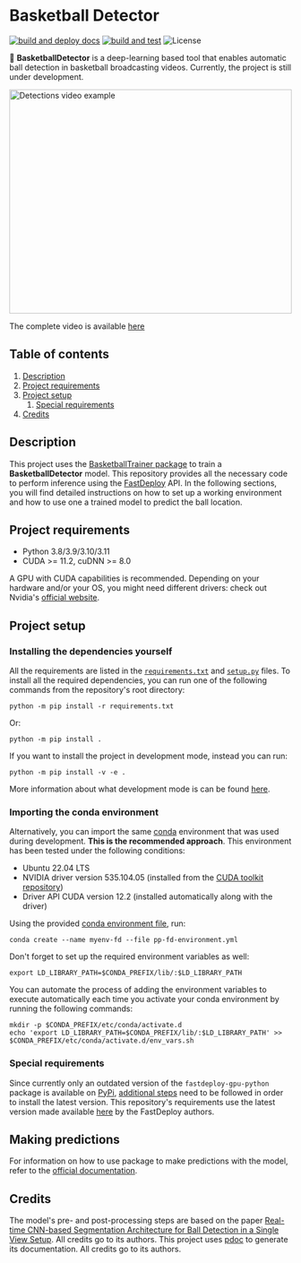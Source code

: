 # Basketball Detector

[![build and deploy docs](https://github.com/peiva-git/basketball_detector/actions/workflows/docs.yml/badge.svg)](https://github.com/peiva-git/basketball_detector/actions/workflows/docs.yml)
[![build and test](https://github.com/peiva-git/basketball_detector/actions/workflows/build-and-test.yml/badge.svg)](https://github.com/peiva-git/basketball_detector/actions/workflows/build-and-test.yml)
![License](https://img.shields.io/github/license/peiva-git/basketball_detector)

:basketball: **BasketballDetector** is a deep-learning based tool that enables automatic
ball detection in basketball broadcasting videos.
Currently, the project is still under development.

<img src="https://media.giphy.com/media/DurYHJy6bj38Hydi7J/giphy.gif" alt="Detections video example" width="100%" height="400px"/>

The complete video is available [here](https://youtu.be/jhQOChtrPWg)

## Table of contents

1. [Description](#description)
2. [Project requirements](#project-requirements)
3. [Project setup](#project-setup)
   1. [Special requirements](#special-requirements) 
4. [Credits](#credits)

## Description

This project uses the [BasketballTrainer package](https://github.com/peiva-git/basketball_trainer)
to train a **BasketballDetector** model.
This repository provides all the necessary code to perform inference using the 
[FastDeploy](https://github.com/PaddlePaddle/FastDeploy) API.
In the following sections, you will find detailed instructions on how to set up
a working environment and how to use one a trained model to predict the ball location.

## Project requirements

- Python 3.8/3.9/3.10/3.11
- CUDA >= 11.2, cuDNN >= 8.0

A GPU with CUDA capabilities is recommended. Depending on your hardware and/or your OS,
you might need different drivers: check out Nvidia's
[official website](https://www.nvidia.com/Download/index.aspx?lang=en-us).

## Project setup

### Installing the dependencies yourself

All the requirements are listed in the 
[`requirements.txt`](requirements.txt) and [`setup.py`](setup.py) files.
To install all the required dependencies,
you can run one of the following commands from the repository's root directory:
```shell
python -m pip install -r requirements.txt
```
Or: 
```shell
python -m pip install .
```

If you want to install the project in development mode, instead you can run:
```shell
python -m pip install -v -e .
```
More information about what development mode is can be found 
[here](https://setuptools.pypa.io/en/latest/userguide/development_mode.html).

### Importing the conda environment

Alternatively, you can import the same [conda](https://docs.conda.io/projects/conda/en/latest/index.html) 
environment that was used during development. **This is the recommended approach**.
This environment has been tested under the following conditions:
- Ubuntu 22.04 LTS
- NVIDIA driver version 535.104.05 (installed from the
[CUDA toolkit repository](https://developer.nvidia.com/cuda-12-0-1-download-archive?target_os=Linux&target_arch=x86_64&Distribution=Ubuntu&target_version=22.04&target_type=deb_network))
- Driver API CUDA version 12.2 (installed automatically along with the driver)

Using the provided [conda environment file](conda/pp-fd-environment.yml), run:
```shell
conda create --name myenv-fd --file pp-fd-environment.yml
```

Don't forget to set up the required environment variables as well:
```shell
export LD_LIBRARY_PATH=$CONDA_PREFIX/lib/:$LD_LIBRARY_PATH
```

You can automate the process of adding the environment variables
to execute automatically each time you activate your
conda environment by running the following commands:
```shell
mkdir -p $CONDA_PREFIX/etc/conda/activate.d
echo 'export LD_LIBRARY_PATH=$CONDA_PREFIX/lib/:$LD_LIBRARY_PATH' >> $CONDA_PREFIX/etc/conda/activate.d/env_vars.sh
```

### Special requirements

Since currently only an outdated version of the `fastdeploy-gpu-python` package
is available on [PyPi](https://pypi.org/project/fastdeploy-gpu-python/),
[additional steps](https://github.com/PaddlePaddle/FastDeploy#-install-fastdeploy-sdk-with-both-cpu-and-gpu-support)
need to be followed in order to install the latest version.
This repository's requirements use the latest version made available [here](https://www.paddlepaddle.org.cn/whl/fastdeploy.html)
by the FastDeploy authors.

## Making predictions

For information on how to use package to make predictions with the model, refer to the
[official documentation](https://peiva-git.github.io/basketball_detector/).

## Credits

The model's pre- and post-processing steps are based on the paper
[Real-time CNN-based Segmentation Architecture for Ball Detection in a Single View Setup](https://arxiv.org/abs/2007.11876).
All credits go to its authors.
This project uses [pdoc](https://pdoc.dev/) to generate its documentation. All credits go to its authors.
